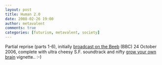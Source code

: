 ```yaml
---
layout: post
title: Human 2.0
date: 2008-02-26 19:00
author: metavalent
comments: true
categories: [futurism, metavalent, society]
---
```

Partial reprise (parts 1-6), initially <a href="https://www.bbc.co.uk/sn/tvradio/programmes/horizon/broadband/tx/singularity/">broadcast on the Beeb</a> (BBC) 24 October 2006, complete with ultra cheesy S.F. soundtrack and nifty <a href="https://www.bbc.co.uk/sn/tvradio/programmes/horizon/broadband/tx/singularity/potters_brain/">grow your own brain</a> vignette.. :-)


